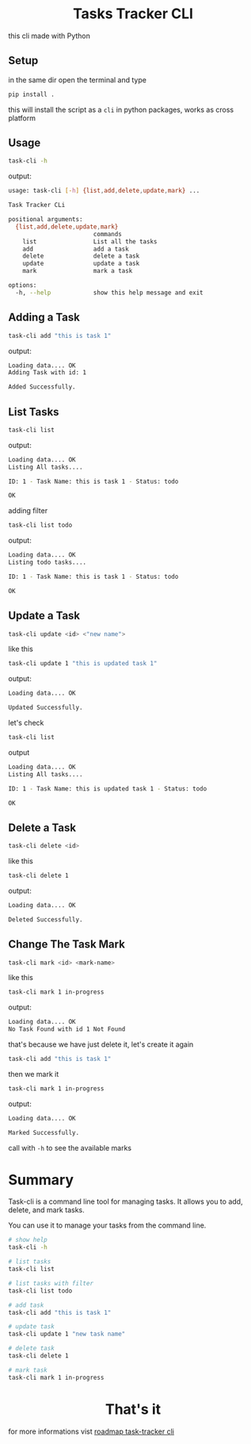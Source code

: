 <h1 style="text-align: center;">Tasks Tracker CLI</h1>
this cli made with Python

## Setup
in the same dir open the terminal and type
```bash
pip install .
```

this will install the script as a `cli` in python packages, works as cross platform

## Usage
```bash
task-cli -h
```

output:
```bash
usage: task-cli [-h] {list,add,delete,update,mark} ...

Task Tracker CLi

positional arguments:
  {list,add,delete,update,mark}
                        commands
    list                List all the tasks
    add                 add a task
    delete              delete a task
    update              update a task
    mark                mark a task

options:
  -h, --help            show this help message and exit
```

## Adding a Task
```bash
task-cli add "this is task 1"
```

output:
```bash
Loading data.... OK
Adding Task with id: 1

Added Successfully.
```

## List Tasks
```bash
task-cli list
```

output:
```bash
Loading data.... OK
Listing All tasks....

ID: 1 - Task Name: this is task 1 - Status: todo

OK
```
adding filter
```bash
task-cli list todo
```

output:
```bash
Loading data.... OK
Listing todo tasks....

ID: 1 - Task Name: this is task 1 - Status: todo

OK
```

## Update a Task
```bash
task-cli update <id> <"new name">
```

like this
```bash
task-cli update 1 "this is updated task 1"
```

output:
```bash
Loading data.... OK

Updated Successfully.
```

let's check
```bash
task-cli list
```

output
```bash
Loading data.... OK
Listing All tasks....

ID: 1 - Task Name: this is updated task 1 - Status: todo

OK
```

## Delete a Task
```bash
task-cli delete <id>
```

like this
```bash
task-cli delete 1
```

output:
```bash
Loading data.... OK

Deleted Successfully.
```

## Change The Task Mark
```bash
task-cli mark <id> <mark-name>
```

like this
```bash
task-cli mark 1 in-progress
```

output:
```bash
Loading data.... OK
No Task Found with id 1 Not Found
```
that's because we have just delete it, let's create it again

```bash
task-cli add "this is task 1"
```

then we mark it
```bash
task-cli mark 1 in-progress
```

output:
```bash
Loading data.... OK

Marked Successfully.
```

call with `-h` to see the available marks

# Summary
Task-cli is a command line tool for managing tasks. It allows you to add, delete, and mark tasks. 

You can use it to manage your tasks from the command line.

```bash
# show help
task-cli -h

# list tasks
task-cli list

# list tasks with filter
task-cli list todo

# add task
task-cli add "this is task 1"

# update task
task-cli update 1 "new task name"

# delete task
task-cli delete 1

# mark task
task-cli mark 1 in-progress
```

<h1 style="text-align: center;">That's it</h1>
for more informations vist <a href="https://roadmap.sh/projects/task-tracker">roadmap task-tracker cli</a>
